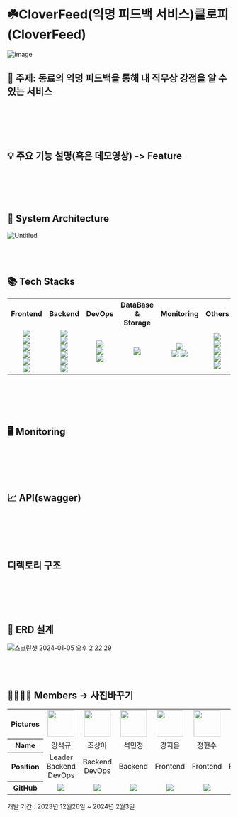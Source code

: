 # ☘️CloverFeed(익명 피드백 서비스)클로피(CloverFeed)
![image](https://github.com/2023WinterBootCamp-Team-L/CloverFeed/assets/113092405/ed4df0db-c542-4413-8d83-00afa63c8979)


## 📃 주제: 동료의 익명 피드백을 통해 내 직무상 강점을 알 수 있는 서비스
<br><br><br><br>

## 💡 주요 기능 설명(혹은 데모영상) -> Feature
<br><br><br><br>


## 📌 System Architecture
![Untitled](https://github.com/2023WinterBootCamp-Team-L/CloverFeed/assets/113092405/5f06e555-5e0c-42b9-89d5-c013325cdccd)
<br><br><br><br>


## 📚 Tech Stacks
<table>
  <tr>
    <th>Frontend</th>
    <th>Backend</th>
    <th>DevOps</th>
    <th>DataBase & Storage</th>
    <th>Monitoring</th>
    <th>Others</th>
  </tr>
  <tr>
    <td align=center>
      <img src="https://img.shields.io/badge/react-61DAFB?style=for-the-badge&logo=react&logoColor=black"><br>
      <img src="https://img.shields.io/badge/vite-646CFF?style=for-the-badge&logo=vite&logoColor=white"><br>
      <img src="https://img.shields.io/badge/typescript-3178C6?style=for-the-badge&logo=typescript&logoColor=white"><br>
      <img src="https://img.shields.io/badge/tailwindcss-06B6D4?style=for-the-badge&logo=tailwindcss&logoColor=white"><br>
      <img src="https://img.shields.io/badge/eslint-4B32C3?style=for-the-badge&logo=eslint&logoColor=white"><br>
      <img src="https://img.shields.io/badge/prettier-F7B93E?style=for-the-badge&logo=prettier&logoColor=black"><br>
    </td>
    <td align=center>
      <img src="https://img.shields.io/badge/nginx-009639?style=for-the-badge&logo=nginx&logoColor=black"><br>
      <img src="https://img.shields.io/badge/django-092E20?style=for-the-badge&logo=django&logoColor=white"><br>
      <img src="https://img.shields.io/badge/gunicorn-499848?style=for-the-badge&logo=gunicorn&logoColor=black"><br>
      <img src="https://img.shields.io/badge/rabbitmq-FF6600?style=for-the-badge&logo=rabbitmq&logoColor=white"><br>
      <img src="https://img.shields.io/badge/celery-37814A?style=for-the-badge&logo=celery&logoColor=black"><br>
<!--       <img src="https://img.shields.io/badge/redis-DC382D?style=for-the-badge&logo=redis&logoColor=white"><br> -->
      <img src="https://img.shields.io/badge/swagger-85EA2D?style=for-the-badge&logo=swagger&logoColor=black"><br>
    </td>
    <td align=center>
      <img src="https://img.shields.io/badge/docker-2496ED?style=for-the-badge&logo=docker&logoColor=white"><br>
      <img src="https://img.shields.io/badge/githubactions-2088FF?style=for-the-badge&logo=githubactions&logoColor=white"><br>
      <img src="https://img.shields.io/badge/amazon ec2-FF9900?style=for-the-badge&logo=amazon ec2&logoColor=white"><br>
    </td>
    <td align=center>
      <img src="https://img.shields.io/badge/mysql-4479A1?style=for-the-badge&logo=mysql&logoColor=white"><br>
<!--       <img src="https://img.shields.io/badge/amazon s3-569A31?style=for-the-badge&logo=amazon s3&logoColor=white"><br> -->
    </td>
    <td align=center>
      <img src="https://img.shields.io/badge/prometheus-E6522C?style=for-the-badge&logo=prometheus&logoColor=black"><br>
      <img src="https://img.shields.io/badge/grafana-F46800?style=for-the-badge&logo=grafana&logoColor=black">
<!--       <img src="https://img.shields.io/badge/k6-7D64FF?style=for-the-badge&logo=k6&logoColor=black"><br> -->
      <img src="https://img.shields.io/badge/elasticsearch-005571?style=for-the-badge&logo=elasticsearch&logoColor=white"><br>
<!--       <img src="https://img.shields.io/badge/logstash-005571?style=for-the-badge&logo=logstash&logoColor=white"><br>
      <img src="https://img.shields.io/badge/kibana-005571?style=for-the-badge&logo=kibana&logoColor=white"><br>
      <img src="https://img.shields.io/badge/filebeats-005571?style=for-the-badge&logo=beats&logoColor=white"><br> -->
    </td>
    <td align=center>
      <img src="https://img.shields.io/badge/github-181717?style=for-the-badge&logo=github&logoColor=white"><br>
      <img src="https://img.shields.io/badge/notion-000000?style=for-the-badge&logo=notion&logoColor=white"><br>
      <img src="https://img.shields.io/badge/slack-4A154B?style=for-the-badge&logo=slack&logoColor=white"><br>
      <img src="https://img.shields.io/badge/figma-F24E1E?style=for-the-badge&logo=figma&logoColor=white"><br>
      <img src="https://img.shields.io/badge/postman-FF6C37?style=for-the-badge&logo=postman&logoColor=white"><br>
    </td>
  </tr>
</table>
<br><br><br><br>


## 🖥️ Monitoring
<br><br><br><br>
## 📈 API(swagger)
<br><br><br><br>
## 디렉토리 구조
<br><br><br><br>
## 🔐 ERD 설계
![스크린샷 2024-01-05 오후 2 22 29](https://github.com/2023WinterBootCamp-Team-L/CloverFeed/assets/113092405/14793083-2564-4693-8844-423dc2649814)
<br><br><br><br>
  
## 👨‍👩‍👧‍👦 Members -> 사진바꾸기

<table width="1000">
    <thead>
    </thead>
    <tbody>
    <tr>
        <th>Pictures</th>
         <td width="100" align="center">
            <a href="https://github.com/Mayreeel">
                <img src="https://avatars.githubusercontent.com/u/112528747?v=4" width="60" height="60">
            </a>
        </td>
        <td width="100" align="center">
             <a href="https://github.com/raceStarter">
                <img src="https://avatars.githubusercontent.com/u/103251717?v=4" width="60" height="60">
            </a>
        </td>
        <td width="100" align="center">
             <a href="https://github.com/sejongpark">
                <img src="https://avatars.githubusercontent.com/u/117425885?v=4" width="60" height="60">
            </a>
        </td>
        <td width="100" align="center">
             <a href="https://github.com/meem3443">
                <img src="https://avatars.githubusercontent.com/u/101982673?v=4" width="60" height="60">
            </a>
        </td>
        <td width="100" align="center">
             <a href="https://github.com/dleogh476">
                <img src="https://avatars.githubusercontent.com/u/67044438?v=4" width="60" height="60">
        </td>
        <td width="100" align="center">
             <a href="https://github.com/leeseoin">
                <img src="https://avatars.githubusercontent.com/u/46620909?v=4" width="60" height="60">
        </td>
        <td width="100" align="center">
             <a href="https://github.com/wjsqudtjs2">
                <img src="https://avatars.githubusercontent.com/u/137774867?v=4" width="60" height="60">
            </a>
        </td>
    </tr>
    <tr>
        <th>Name</th>
        <td width="100" align="center">강석규</td>
        <td width="100" align="center">조상아</td>
        <td width="100" align="center">석민정</td>
        <td width="100" align="center">강지은</td>
        <td width="100" align="center">정현수</td>
        <td width="100" align="center">한현서</td>
        <td width="100" align="center">이창연</td>
    </tr>
    <tr>
        <th>Position</th>
        <td width="150" align="center">
            Leader<br>
            Backend<br>
            DevOps<br>          
        </td>
        <td width="150" align="center">            
            Backend<br>
            DevOps<br>
        </td>
        <td width="150" align="center">
            Backend<br>
        </td>
        <td width="150" align="center">
            Frontend<br>
        </td>
        <td width="150" align="center">
            Frontend<br>
        </td>
        <td width="150" align="center">
            Frontend<br>
        </td>
        <td width="150" align="center">
            Frontend<br>
        </td>
    </tr>
    <tr>
        <th>GitHub</th>
        <td width="100" align="center">
            <a href="https://github.com/AlgeMoya">
                <img src="http://img.shields.io/badge/AlgeMoya-green?style=social&logo=github"/>
            </a>
        </td>
        <td width="100" align="center">
            <a href="https://github.com/SalguJam">
                <img src="http://img.shields.io/badge/SalguJam-green?style=social&logo=github"/>
            </a>
        </td>
        <td width="100" align="center">
            <a href="https://github.com/minjaon">
                <img src="http://img.shields.io/badge/minjaon-green?style=social&logo=github"/>
            </a>
        </td>
        <td width="100" align="center">
            <a href="https://github.com/antisdun">
                <img src="http://img.shields.io/badge/antisdun-green?style=social&logo=github"/>
            </a>
        </td>
        <td width="100" align="center">
            <a href="https://github.com/hyeonsu00">
                <img src="http://img.shields.io/badge/hyeonsu00-green?style=social&logo=github"/>
         </td>
        <td width="100" align="center">
            <a href="https://github.com/Hseooo">
                <img src="http://img.shields.io/badge/Hseooo-green?style=social&logo=github"/>
         </td>
        <td width="100" align="center">
            <a href="https://github.com/changyeonyes">
                <img src="http://img.shields.io/badge/changyeonyes-green?style=social&logo=github"/>
            </a>
        </td>
     </tr>
    </tbody>
</table>
개발 기간 :
2023년 12월26일 ~ 2024년 2월3일
